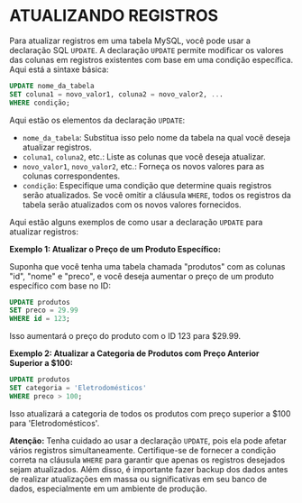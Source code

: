 # ATUALIZANDO REGISTROS
Para atualizar registros em uma tabela MySQL, você pode usar a declaração SQL `UPDATE`. A declaração `UPDATE` permite modificar os valores das colunas em registros existentes com base em uma condição específica. Aqui está a sintaxe básica:

```sql
UPDATE nome_da_tabela
SET coluna1 = novo_valor1, coluna2 = novo_valor2, ...
WHERE condição;
```

Aqui estão os elementos da declaração `UPDATE`:

- `nome_da_tabela`: Substitua isso pelo nome da tabela na qual você deseja atualizar registros.
- `coluna1`, `coluna2`, etc.: Liste as colunas que você deseja atualizar.
- `novo_valor1`, `novo_valor2`, etc.: Forneça os novos valores para as colunas correspondentes.
- `condição`: Especifique uma condição que determine quais registros serão atualizados. Se você omitir a cláusula `WHERE`, todos os registros da tabela serão atualizados com os novos valores fornecidos.

Aqui estão alguns exemplos de como usar a declaração `UPDATE` para atualizar registros:

**Exemplo 1: Atualizar o Preço de um Produto Específico:**

Suponha que você tenha uma tabela chamada "produtos" com as colunas "id", "nome" e "preco", e você deseja aumentar o preço de um produto específico com base no ID:

```sql
UPDATE produtos
SET preco = 29.99
WHERE id = 123;
```

Isso aumentará o preço do produto com o ID 123 para $29.99.

**Exemplo 2: Atualizar a Categoria de Produtos com Preço Anterior Superior a $100:**

```sql
UPDATE produtos
SET categoria = 'Eletrodomésticos'
WHERE preco > 100;
```

Isso atualizará a categoria de todos os produtos com preço superior a $100 para 'Eletrodomésticos'.

**Atenção:** Tenha cuidado ao usar a declaração `UPDATE`, pois ela pode afetar vários registros simultaneamente. Certifique-se de fornecer a condição correta na cláusula `WHERE` para garantir que apenas os registros desejados sejam atualizados. Além disso, é importante fazer backup dos dados antes de realizar atualizações em massa ou significativas em seu banco de dados, especialmente em um ambiente de produção.